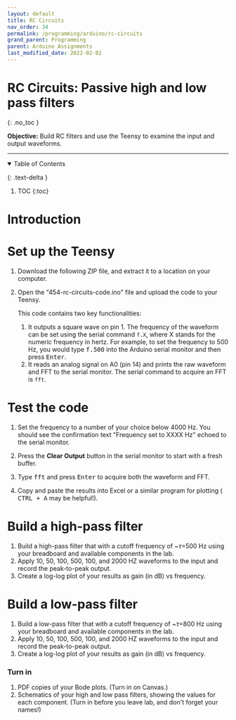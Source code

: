 ```yaml
---
layout: default
title: RC Circuits
nav_order: 34
permalink: /programming/arduino/rc-circuits
grand_parent: Programming
parent: Arduino Assignments
last_modified_date: 2022-02-02
---
```


# RC Circuits: Passive high and low pass filters
{: .no_toc  }

**Objective:** Build RC filters and use the Teensy to examine the input and output waveforms.

----

<details open markdown="block">
  <summary>
  Table of Contents
  </summary>

  {: .text-delta }
1. TOC
{:toc}
</details>

# Introduction

# Set up the Teensy

1. Download the following ZIP file, and extract it to a location on your computer.
1. Open the "454-rc-circuits-code.ino" file and upload the code to your Teensy.  
    
	This code contains two key functionalities:
    
	1. It outputs a square wave on pin 1.  The frequency of the waveform can be set using the serial command `f.X`, where X stands for the numeric frequency in hertz.  For example, to set the frequency to 500 Hz, you would type <kbd>f.500</kbd> into the Arduino serial monitor and then press <kbd>Enter</kbd>.
	1. It reads an analog signal on A0 (pin 14) and prints the raw waveform and FFT to the serial monitor.  The serial command to acquire an FFT is `fft`.

# Test the code

1. Set the frequency to a number of your choice below 4000 Hz.  You should see the confirmation text "Frequency set to XXXX Hz" echoed to the serial monitor.

1. Press the **Clear Output** button in the serial monitor to start with a fresh buffer.

1. Type <kbd>fft</kbd> and press <kbd>Enter</kbd> to acquire both the waveform and FFT.

1. Copy and paste the results into Excel or a similar program for plotting (<kbd> CTRL + A</kbd> may be helpful!).

# Build a high-pass filter

1. Build a high-pass filter that with a cutoff frequency of ~$\tau=$500 Hz using your breadboard and available components in the lab.
1. Apply 10, 50, 100, 500, 100, and 2000 HZ waveforms to the input and record the peak-to-peak output.
1. Create a log-log plot of your results as gain (in dB) vs frequency.

# Build a low-pass filter

1. Build a low-pass filter that with a cutoff frequency of ~$\tau=$800 Hz using your breadboard and available components in the lab.
1. Apply 10, 50, 100, 500, 100, and 2000 HZ waveforms to the input and record the peak-to-peak output.
1. Create a log-log plot of your results as gain (in dB) vs frequency.

### Turn in

1. PDF copies of your Bode plots. (Turn in on Canvas.)
1. Schematics of your high and low pass filters, showing the values for each component. (Turn in before you leave lab, and don't forget your names!)

